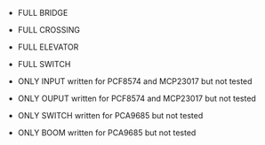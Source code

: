 + FULL BRIDGE
+ FULL CROSSING
+ FULL ELEVATOR
+ FULL SWITCH


+ ONLY INPUT written for PCF8574 and MCP23017 but not tested
+ ONLY OUPUT written for PCF8574 and MCP23017 but not tested
+ ONLY SWITCH written for PCA9685 but not tested
+ ONLY BOOM written for PCA9685 but not tested

